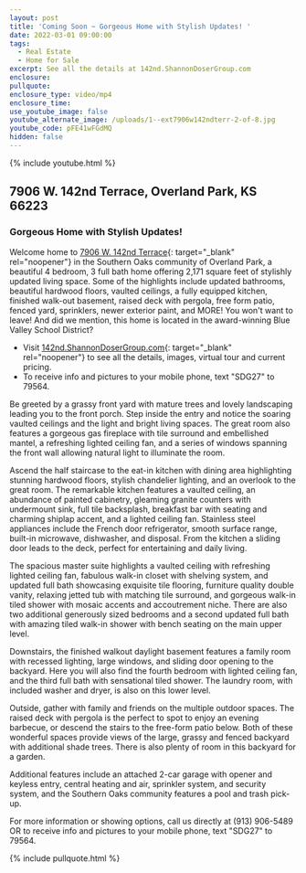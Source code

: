 ```yaml
---
layout: post
title: 'Coming Soon ~ Gorgeous Home with Stylish Updates! '
date: 2022-03-01 09:00:00
tags:
  - Real Estate
  - Home for Sale
excerpt: See all the details at 142nd.ShannonDoserGroup.com
enclosure:
pullquote:
enclosure_type: video/mp4
enclosure_time:
use_youtube_image: false
youtube_alternate_image: /uploads/1--ext7906w142ndterr-2-of-8.jpg
youtube_code: pFE41wFGdMQ
hidden: false
---
```

{% include youtube.html %}

## 7906 W. 142nd Terrace, Overland Park, KS&nbsp; 66223

### Gorgeous Home with Stylish Updates\!

Welcome home to [7906 W. 142nd Terrace](http://142nd.ShannonDoserGroup.com){: target="_blank" rel="noopener"} in the Southern Oaks community of Overland Park, a beautiful 4 bedroom, 3 full bath home offering 2,171 square feet of stylishly updated living space. Some of the highlights include updated bathrooms, beautiful hardwood floors, vaulted ceilings, a fully equipped kitchen, finished walk-out basement, raised deck with pergola, free form patio, fenced yard, sprinklers, newer exterior paint, and MORE\! You won't want to leave\! And did we mention, this home is located in the award-winning Blue Valley School District?

* Visit [142nd.ShannonDoserGroup.com](http://142nd.ShannonDoserGroup.com){: target="_blank" rel="noopener"}&nbsp;to see all the details, images, virtual tour and current pricing.
* To receive info and pictures to your mobile phone, text "SDG27" to 79564.

Be greeted by a grassy front yard with mature trees and lovely landscaping leading you to the front porch. Step inside the entry and notice the soaring vaulted ceilings and the light and bright living spaces. The great room also features a gorgeous gas fireplace with tile surround and embellished mantel, a refreshing lighted ceiling fan, and a series of windows spanning the front wall allowing natural light to illuminate the room.

Ascend the half staircase to the eat-in kitchen with dining area highlighting stunning hardwood floors, stylish chandelier lighting, and an overlook to the great room. The remarkable kitchen features a vaulted ceiling, an abundance of painted cabinetry, gleaming granite counters with undermount sink, full tile backsplash, breakfast bar with seating and charming shiplap accent, and a lighted ceiling fan. Stainless steel appliances include the French door refrigerator, smooth surface range, built-in microwave, dishwasher, and disposal. From the kitchen a sliding door leads to the deck, perfect for entertaining and daily living.

The spacious master suite highlights a vaulted ceiling with refreshing lighted ceiling fan, fabulous walk-in closet with shelving system, and updated full bath showcasing exquisite tile flooring, furniture quality double vanity, relaxing jetted tub with matching tile surround, and gorgeous walk-in tiled shower with mosaic accents and accoutrement niche. There are also two additional generously sized bedrooms and a second updated full bath with amazing tiled walk-in shower with bench seating on the main upper level.

Downstairs, the finished walkout daylight basement features a family room with recessed lighting, large windows, and sliding door opening to the backyard. Here you will also find the fourth bedroom with lighted ceiling fan, and the third full bath with sensational tiled shower. The laundry room, with included washer and dryer, is also on this lower level.

Outside, gather with family and friends on the multiple outdoor spaces. The raised deck with pergola is the perfect to spot to enjoy an evening barbecue, or descend the stairs to the free-form patio below. Both of these wonderful spaces provide views of the large, grassy and fenced backyard with additional shade trees. There is also plenty of room in this backyard for a garden.

Additional features include an attached 2-car garage with opener and keyless entry, central heating and air, sprinkler system, and security system, and the Southern Oaks community features a pool and trash pick-up.

For more information or showing options, call us directly at (913) 906-5489 OR to receive info and pictures to your mobile phone, text "SDG27" to 79564.

{% include pullquote.html %}
